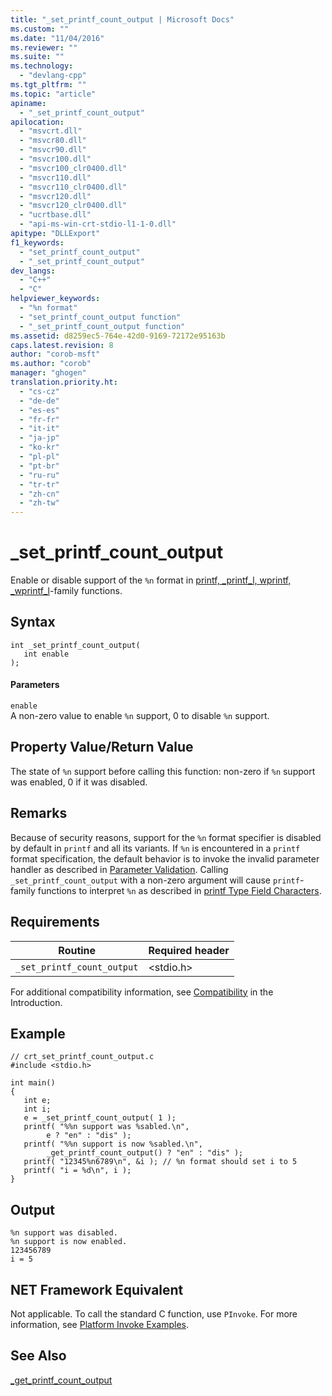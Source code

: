 ```yaml
---
title: "_set_printf_count_output | Microsoft Docs"
ms.custom: ""
ms.date: "11/04/2016"
ms.reviewer: ""
ms.suite: ""
ms.technology: 
  - "devlang-cpp"
ms.tgt_pltfrm: ""
ms.topic: "article"
apiname: 
  - "_set_printf_count_output"
apilocation: 
  - "msvcrt.dll"
  - "msvcr80.dll"
  - "msvcr90.dll"
  - "msvcr100.dll"
  - "msvcr100_clr0400.dll"
  - "msvcr110.dll"
  - "msvcr110_clr0400.dll"
  - "msvcr120.dll"
  - "msvcr120_clr0400.dll"
  - "ucrtbase.dll"
  - "api-ms-win-crt-stdio-l1-1-0.dll"
apitype: "DLLExport"
f1_keywords: 
  - "set_printf_count_output"
  - "_set_printf_count_output"
dev_langs: 
  - "C++"
  - "C"
helpviewer_keywords: 
  - "%n format"
  - "set_printf_count_output function"
  - "_set_printf_count_output function"
ms.assetid: d8259ec5-764e-42d0-9169-72172e95163b
caps.latest.revision: 8
author: "corob-msft"
ms.author: "corob"
manager: "ghogen"
translation.priority.ht: 
  - "cs-cz"
  - "de-de"
  - "es-es"
  - "fr-fr"
  - "it-it"
  - "ja-jp"
  - "ko-kr"
  - "pl-pl"
  - "pt-br"
  - "ru-ru"
  - "tr-tr"
  - "zh-cn"
  - "zh-tw"
---
```

# _set_printf_count_output
Enable or disable support of the `%n` format in [printf, _printf_l, wprintf, _wprintf_l](../../c-runtime-library/reference/printf-printf-l-wprintf-wprintf-l.md)-family functions.  
  
## Syntax  
  
```  
int _set_printf_count_output(  
   int enable  
);  
```  
  
#### Parameters  
 `enable`  
 A non-zero value to enable `%n` support, 0 to disable `%n` support.  
  
## Property Value/Return Value  
 The state of `%n` support before calling this function: non-zero if `%n` support was enabled, 0 if it was disabled.  
  
## Remarks  
 Because of security reasons, support for the `%n` format specifier is disabled by default in `printf` and all its variants. If `%n` is encountered in a `printf` format specification, the default behavior is to invoke the invalid parameter handler as described in [Parameter Validation](../../c-runtime-library/parameter-validation.md). Calling `_set_printf_count_output` with a non-zero argument will cause `printf`-family functions to interpret `%n` as described in [printf Type Field Characters](../../c-runtime-library/printf-type-field-characters.md).  
  
## Requirements  
  
|Routine|Required header|  
|-------------|---------------------|  
|`_set_printf_count_output`|\<stdio.h>|  
  
 For additional compatibility information, see [Compatibility](../../c-runtime-library/compatibility.md) in the Introduction.  
  
## Example  
  
```  
// crt_set_printf_count_output.c  
#include <stdio.h>  
  
int main()  
{  
   int e;  
   int i;  
   e = _set_printf_count_output( 1 );  
   printf( "%%n support was %sabled.\n",  
        e ? "en" : "dis" );  
   printf( "%%n support is now %sabled.\n",  
        _get_printf_count_output() ? "en" : "dis" );  
   printf( "12345%n6789\n", &i ); // %n format should set i to 5  
   printf( "i = %d\n", i );  
}  
```  
  
## Output  
  
```  
%n support was disabled.  
%n support is now enabled.  
123456789  
i = 5  
```  
  
## NET Framework Equivalent  
 Not applicable. To call the standard C function, use `PInvoke`. For more information, see [Platform Invoke Examples](http://msdn.microsoft.com/Library/15926806-f0b7-487e-93a6-4e9367ec689f).  
  
## See Also  
 [_get_printf_count_output](../../c-runtime-library/reference/get-printf-count-output.md)